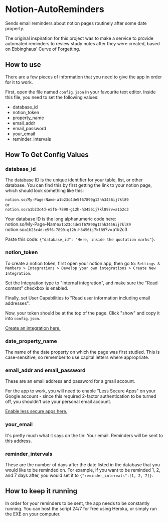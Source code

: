 # Notion-AutoReminders
Sends email reminders about notion pages routinely after some date property.

The original inspiration for this project was to make a service to provide
automated reminders to review study notes after they were created, based on
Ebbinghaus' Curve of Forgetting. 

## How to use
There are a few pieces of information that you need to give the app in order for it to work.

First, open the file named `config.json` in your favourite text editor.
Inside this file, you need to set the following values:

* database_id
* notion_token
* property_name
* email_addr
* email_password
* your_email
* reminder_intervals

## How To Get Config Values
### database_id
The database ID is the unique identifier for your table, list, or other database.
You can find this by first getting the link to your notion page, which should
look something like this:

`notion.so/My-Page-Name-a1b23c4de5f67890g12hh3456ij7kl89`
<br>or<br>
`notion.so/a1b23c4d-e5f6-7890-g12h-h3456ij7kl89?v=a1b2c3`

Your database ID is the long alphanumeric code here:
<br>notion.so/My-Page-Name`a1b23c4de5f67890g12hh3456ij7kl89`
<br>notion.so`a1b23c4d-e5f6-7890-g12h-h3456ij7kl89`?v=a1b2c3

Paste this code: `{"database_id": "Here, inside the quotation marks"}`.

### notion_token
To create a notion token, first open your notion app, then go to:
`Settings & Members > Integrations > Develop your own integrations > Create New Integration`.

Set the Integration type to "Internal integration", and make sure the "Read content" checkbox is enabled.

Finally, set User Capabilities to "Read user information including email addresses".

Now, your token should be at the top of the page. Click "show" and copy it into `config.json`.

[Create an integration here.](https://www.notion.so/my-integrations/)

### date_property_name
The name of the date property on which the page was first studied.
This is case-sensitive, so remember to use capital letters where appropriate.

### email_addr and email_password
These are an email address and password for a gmail account.

For the app to work, you will need to enable "Less Secure Apps" on your
Google account - since this required 2-factor authentication to be turned off,
you shouldn't use your personal email account.

[Enable less secure apps here.](https://myaccount.google.com/lesssecureapps)

### your_email
It's pretty much what it says on the tin: Your email. Reminders will be sent to this address.

### reminder_intervals
These are the number of days after the date listed in the database that you
would like to be reminded on. For example, if you want to be reminded
1, 2, and 7 days after, you would set it to `{"reminder_intervals":[1, 2, 7]}`.

## How to keep it running
In order for your reminders to be sent, the app needs to be constantly running.
You can host the script 24/7 for free using Heroku, or simply run the EXE on your computer.
